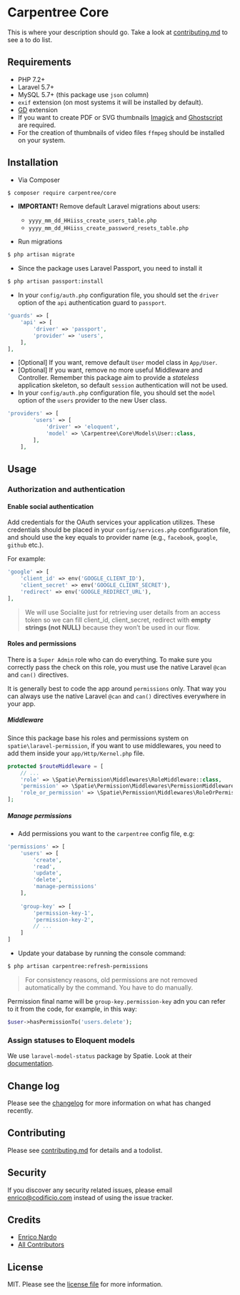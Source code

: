 # Carpentree Core

This is where your description should go. Take a look at [contributing.md](contributing.md) to see a to do list.

## Requirements
- PHP 7.2+
- Laravel 5.7+
- MySQL 5.7+ (this package use `json` column)
- `exif` extension (on most systems it will be installed by default).
- [GD](http://php.net/manual/en/book.image.php) extension
- If you want to create PDF or SVG thumbnails [Imagick](http://php.net/manual/en/book.imagick.php) and [Ghostscript](https://www.ghostscript.com/) are required. 
- For the creation of thumbnails of video files `ffmpeg` should be installed on your system.

## Installation

- Via Composer
``` bash
$ composer require carpentree/core
```
- **IMPORTANT!** Remove default Laravel migrations about users:
    - `yyyy_mm_dd_HHiiss_create_users_table.php`
    - `yyyy_mm_dd_HHiiss_create_password_resets_table.php`

- Run migrations
``` bash
$ php artisan migrate
```
- Since the package uses Laravel Passport, you need to install it
``` bash
$ php artisan passport:install
```
- In your `config/auth.php` configuration file, you should set the `driver` option of the `api` authentication guard to `passport`.
``` php
'guards' => [
    'api' => [
        'driver' => 'passport',
        'provider' => 'users',
    ],
],
```
- [Optional] If you want, remove default `User` model class in `App/User`.
- [Optional] If you want, remove no more useful Middleware and Controller. Remember this package aim to provide a _stateless_ application skeleton, so default `session` authentication will not be used.
- In your `config/auth.php` configuration file, you should set the `model` option of the `users` provider to the new User class.
``` php
'providers' => [
        'users' => [
            'driver' => 'eloquent',
            'model' => \Carpentree\Core\Models\User::class,
        ],
    ],
```

## Usage

### Authorization and authentication

#### Enable social authentication

Add credentials for the OAuth services your application utilizes. These credentials should be placed in your `config/services.php` configuration file, and should use the key equals to provider name (e.g., `facebook`, `google`, `github` etc.).

For example:

``` php
'google' => [
    'client_id' => env('GOOGLE_CLIENT_ID'),
    'client_secret' => env('GOOGLE_CLIENT_SECRET'),
    'redirect' => env('GOOGLE_REDIRECT_URL'),
],
```

> We will use Socialite just for retrieving user details from an access token so we can fill client_id, client_secret, redirect with **empty strings (not NULL)** because they won’t be used in our flow.

#### Roles and permissions

There is a `Super Admin` role who can do everything. To make sure you correctly pass the check on this role, you must use the native Laravel `@can` and `can()` directives.

It is generally best to code the app around `permissions` only. That way you can always use the native Laravel `@can` and `can()` directives everywhere in your app.

##### Middleware

Since this package base his roles and permissions system on `spatie\laravel-permission`, if you want to use middlewares, you need to add them inside your `app/Http/Kernel.php` file.

``` php
protected $routeMiddleware = [
    // ...
    'role' => \Spatie\Permission\Middlewares\RoleMiddleware::class,
    'permission' => \Spatie\Permission\Middlewares\PermissionMiddleware::class,
    'role_or_permission' => \Spatie\Permission\Middlewares\RoleOrPermissionMiddleware::class,
];
```

##### Manage permissions

- Add permissions you want to the `carpentree` config file, e.g:

``` php
'permissions' => [
    'users' => [
        'create',
        'read',
        'update',
        'delete',
        'manage-permissions'
    ],
    
    'group-key' => [
        'permission-key-1',
        'permission-key-2',
        // ...
    ]
]
```

- Update your database by running the console command:

``` bash
$ php artisan carpentree:refresh-permissions
```

> For consistency reasons, old permissions are not removed automatically by the command. You have to do manually. 

Permission final name will be `group-key.permission-key` adn you can refer to it from the code, for example, in this way:

``` php
$user->hasPermissionTo('users.delete');
```

### Assign statuses to Eloquent models

We use `laravel-model-status` package by Spatie. Look at their [documentation](https://github.com/spatie/laravel-model-status). 

## Change log

Please see the [changelog](changelog.md) for more information on what has changed recently.

## Contributing

Please see [contributing.md](contributing.md) for details and a todolist.

## Security

If you discover any security related issues, please email enrico@codificio.com instead of using the issue tracker.

## Credits

- [Enrico Nardo][link-author]
- [All Contributors][link-contributors]

## License

MIT. Please see the [license file](license.md) for more information.

[ico-version]: https://img.shields.io/packagist/v/carpentree/core.svg?style=flat-square
[ico-downloads]: https://img.shields.io/packagist/dt/carpentree/core.svg?style=flat-square
[ico-travis]: https://img.shields.io/travis/carpentree/core/master.svg?style=flat-square
[ico-styleci]: https://styleci.io/repos/12345678/shield

[link-packagist]: https://packagist.org/packages/carpentree/core
[link-downloads]: https://packagist.org/packages/carpentree/core
[link-travis]: https://travis-ci.org/carpentree/core
[link-styleci]: https://styleci.io/repos/12345678
[link-author]: https://github.com/carpentree
[link-contributors]: ../../contributors
